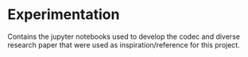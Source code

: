 # Experimentation
Contains the jupyter notebooks used to develop the codec and diverse research paper that were used as inspiration/reference for this project.
